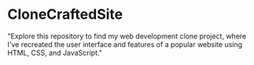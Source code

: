 # CloneCraftedSite
"Explore this repository to find my web development clone project, where I've recreated the user interface and features of a popular website using HTML, CSS, and JavaScript."
